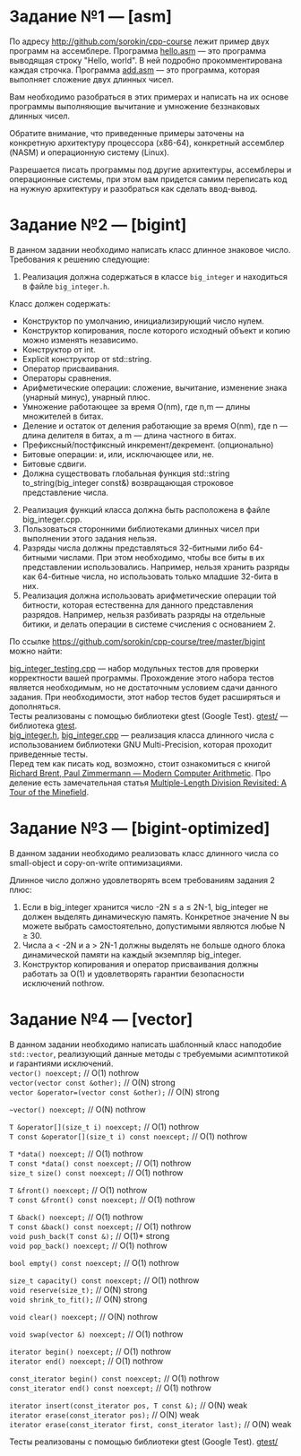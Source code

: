 # Задание №1 — [asm]  

По адресу <http://github.com/sorokin/cpp-course> лежит пример двух программ на ассемблере. Программа [hello.asm](https://github.com/sorokin/cpp-course/blob/master/helloasm/hello.asm) — это программа выводящая строку "Hello, world". В ней подробно прокомментирована каждая строчка. Программа [add.asm](https://github.com/sorokin/cpp-course/blob/master/helloasm/add.asm) — это программа, которая выполняет сложение двух длинных чисел. 

Вам необходимо разобраться в этих примерах и написать на их основе программы выполняющие вычитание и умножение беззнаковых длинных чисел.

Обратите внимание, что приведенные примеры заточены на конкретную архитектуру процессора (x86-64), конкретный ассемблер (NASM) и операционную систему (Linux).

Разрешается писать программы под другие архитектуры, ассемблеры и операционные системы, при этом вам придется самим переписать код на нужную архитектуру и разобраться как сделать ввод-вывод.  

# Задание №2 — [bigint]
В данном задании необходимо написать класс длинное знаковое число. Требования к решению следующие:  
 1. Реализация должна содержаться в классе ```big_integer``` и находиться в файле ```big_integer.h```.  
 
 Класс должен содержать:  
 + Конструктор по умолчанию, инициализирующий число нулем.  
 + Конструктор копирования, после которого исходный объект и копию можно изменять независимо.  
 + Конструктор от int.  
 + Explicit конструктор от std::string.  
 + Оператор присваивания.  
 + Операторы сравнения.  
 + Арифметические операции: сложение, вычитание, изменение знака (унарный минус), унарный плюс.  
 + Умножение работающее за время O(nm), где n,m — длины множителей в битах.  
 + Деление и остаток от деления работающие за время O(nm), где n — длина делителя в битах, а m — длина частного в битах.  
 + Префиксный/постфиксный инкремент/декремент. (опционально)  
 + Битовые операции: и, или, исключающее или, не.  
 + Битовые сдвиги.  
 + Должна существовать глобальная функция std::string to_string(big_integer const&) возвращающая строковое представление числа.  
 
 2. Реализация функций класса должна быть расположена в файле big_integer.cpp.
 3. Пользоваться сторонними библиотеками длинных чисел при выполнении этого задания нельзя.  
 4. Разряды числа должны представляться 32-битными либо 64-битными числами. При этом необходимо, чтобы все биты в их представлении использовались. Например, нельзя хранить разряды как 64-битные числа, но использовать только младшие 32-бита в них.  
 5. Реализация должна использовать арифметические операции той битности, которая естественна для данного представления разрядов. Например, нельзя разбивать разряды на отдельные битики, и делать операции в системе счисления с основанием 2.  

По ссылке <https://github.com/sorokin/cpp-course/tree/master/bigint> можно найти:

[big_integer_testing.cpp](https://github.com/sorokin/cpp-course/blob/master/bigint/big_integer_testing.cpp) — набор модульных тестов для проверки корректности вашей программы. Прохождение этого набора тестов является необходимым, но не достаточным условием сдачи данного задания. При необходимости, этот набор тестов будет расширяться и дополняться.  
Тесты реализованы с помощью библиотеки gtest (Google Test). [gtest/](https://github.com/sorokin/cpp-course/tree/master/bigint/gtest) — библиотека [gtest](https://code.google.com/p/googletest/).  
[big_integer.h](https://github.com/sorokin/cpp-course/blob/master/bigint/big_integer.h), [big_integer.cpp](https://github.com/sorokin/cpp-course/blob/master/bigint/big_integer.cpp) — реализация класса длинного числа с использованием библиотеки GNU Multi-Precision, которая проходит приведенные тесты.  
Перед тем как писать код, возможно, стоит ознакомиться с книгой [Richard Brent, Paul Zimmermann — Modern Computer Arithmetic](https://members.loria.fr/PZimmermann/mca/mca-0.5.pdf). Про деление есть замечательная статья [Multiple-Length Division Revisited: A Tour of the Minefield](https://surface.syr.edu/cgi/viewcontent.cgi?article=1162&context=eecs_techreports).  
# Задание №3 — [bigint-optimized]
В данном задании необходимо реализовать класс длинного числа со small-object и copy-on-write оптимизациями.  

Длинное число должно удовлетворять всем требованиям задания 2 плюс:  

 1. Если в big_integer хранится число -2N ≤ a ≤ 2N-1, big_integer не должен выделять динамическую память. Конкретное значение N вы можете выбрать самостоятельно, допустимыми являются любые N ≥ 30.   
 2. Числа a < -2N и a > 2N-1 должны выделять не больше одного блока динамической памяти на каждый экземпляр big_integer.  
 3. Конструктор копирования и оператор присваивания должны работать за O(1) и удовлетворять гарантии безопасности исключений nothrow.  
 # Задание №4 — [vector]
 В данном задании необходимо написать шаблонный класс наподобие ```std::vector```, реализующий данные методы с требуемыми асимптотикой и гарантиями исключений.  
  ```vector() noexcept;```                                          // O(1) nothrow  
  ```vector(vector const &other);```                                // O(N) strong  
  ```vector &operator=(vector const &other);```                     // O(N) strong  

  ```~vector() noexcept;```                                         // O(N) nothrow  

  ```T &operator[](size_t i) noexcept;```                           // O(1) nothrow  
  ```T const &operator[](size_t i) const noexcept;```               // O(1) nothrow  

  ```T *data() noexcept;```                                         // O(1) nothrow  
  ```T const *data() const noexcept;```                             // O(1) nothrow  
  ```size_t size() const noexcept;```                               // O(1) nothrow  

  ```T &front() noexcept;```                                        // O(1) nothrow  
  ```T const &front() const noexcept;```                            // O(1) nothrow  

  ```T &back() noexcept;```                                         // O(1) nothrow  
  ```T const &back() const noexcept;```                             // O(1) nothrow  
  ```void push_back(T const &);```                                  // O(1)* strong  
  ```void pop_back() noexcept;```                                   // O(1) nothrow  

  ```bool empty() const noexcept;```                                // O(1) nothrow  

  ```size_t capacity() const noexcept;```                           // O(1) nothrow  
  ```void reserve(size_t);```                                       // O(N) strong  
  ```void shrink_to_fit();```                                       // O(N) strong  

  ```void clear() noexcept;```                                      // O(N) nothrow  

  ```void swap(vector &) noexcept;```                               // O(1) nothrow  

  ```iterator begin() noexcept;```                                  // O(1) nothrow  
  ```iterator end() noexcept;```                                    // O(1) nothrow  

  ```const_iterator begin() const noexcept;```                      // O(1) nothrow  
  ```const_iterator end() const noexcept;```                        // O(1) nothrow  

  ```iterator insert(const_iterator pos, T const &);```             // O(N) weak  
  ```iterator erase(const_iterator pos);```                         // O(N) weak  
  ```iterator erase(const_iterator first, const_iterator last);```  // O(N) weak  
  
 Тесты реализованы с помощью библиотеки gtest (Google Test). [gtest/](https://github.com/sorokin/vector-demo/tree/master/gtest)
